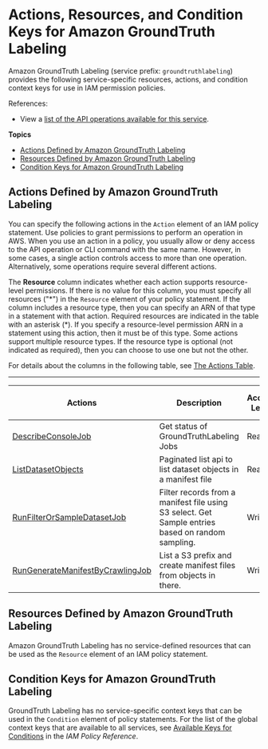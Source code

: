 # Actions, Resources, and Condition Keys for Amazon GroundTruth Labeling<a name="list_amazongroundtruthlabeling"></a>

Amazon GroundTruth Labeling \(service prefix: `groundtruthlabeling`\) provides the following service\-specific resources, actions, and condition context keys for use in IAM permission policies\.

References:
+ View a [list of the API operations available for this service](https://docs.aws.amazon.com/groundtruthlabeling/latest/APIReference/)\.

**Topics**
+ [Actions Defined by Amazon GroundTruth Labeling](#amazongroundtruthlabeling-actions-as-permissions)
+ [Resources Defined by Amazon GroundTruth Labeling](#amazongroundtruthlabeling-resources-for-iam-policies)
+ [Condition Keys for Amazon GroundTruth Labeling](#amazongroundtruthlabeling-policy-keys)

## Actions Defined by Amazon GroundTruth Labeling<a name="amazongroundtruthlabeling-actions-as-permissions"></a>

You can specify the following actions in the `Action` element of an IAM policy statement\. Use policies to grant permissions to perform an operation in AWS\. When you use an action in a policy, you usually allow or deny access to the API operation or CLI command with the same name\. However, in some cases, a single action controls access to more than one operation\. Alternatively, some operations require several different actions\.

The **Resource** column indicates whether each action supports resource\-level permissions\. If there is no value for this column, you must specify all resources \("\*"\) in the `Resource` element of your policy statement\. If the column includes a resource type, then you can specify an ARN of that type in a statement with that action\. Required resources are indicated in the table with an asterisk \(\*\)\. If you specify a resource\-level permission ARN in a statement using this action, then it must be of this type\. Some actions support multiple resource types\. If the resource type is optional \(not indicated as required\), then you can choose to use one but not the other\.

For details about the columns in the following table, see [The Actions Table](reference_policies_actions-resources-contextkeys.md#actions_table)\.


****  

| Actions | Description | Access Level | Resource Types \(\*required\) | Condition Keys | Dependent Actions | 
| --- | --- | --- | --- | --- | --- | 
|   [ DescribeConsoleJob ](https://docs.aws.amazon.com/groundtruthlabeling/latest/APIReference/API_DescribeConsoleJob.html)  | Get status of GroundTruthLabeling Jobs | Read |  |  |  | 
|   [ ListDatasetObjects ](https://docs.aws.amazon.com/groundtruthlabeling/latest/APIReference/API_ListDatasetObjects.html)  | Paginated list api to list dataset objects in a manifest file | Read |  |  |  | 
|   [ RunFilterOrSampleDatasetJob ](https://docs.aws.amazon.com/groundtruthlabeling/latest/APIReference/API_RunFilterOrSampleDatasetJob.html)  | Filter records from a manifest file using S3 select\. Get Sample entries based on random sampling\. | Write |  |  |  | 
|   [ RunGenerateManifestByCrawlingJob ](https://docs.aws.amazon.com/groundtruthlabeling/latest/APIReference/API_RunGenerateManifestByCrawlingJob.html)  | List a S3 prefix and create manifest files from objects in there\. | Write |  |  |  | 

## Resources Defined by Amazon GroundTruth Labeling<a name="amazongroundtruthlabeling-resources-for-iam-policies"></a>

Amazon GroundTruth Labeling has no service\-defined resources that can be used as the `Resource` element of an IAM policy statement\.

## Condition Keys for Amazon GroundTruth Labeling<a name="amazongroundtruthlabeling-policy-keys"></a>

GroundTruth Labeling has no service\-specific context keys that can be used in the `Condition` element of policy statements\. For the list of the global context keys that are available to all services, see [Available Keys for Conditions](reference_policies_condition-keys.html#AvailableKeys) in the *IAM Policy Reference*\.